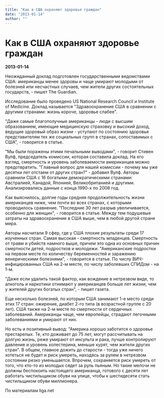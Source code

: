 ```yaml
---
title: "Как в США охраняют здоровье граждан"
date: "2013-01-14"
author: ""
---
```


# Как в США охраняют здоровье граждан

**2013-01-14** 

Неожиданный доклад подготовлен государственными ведомствами США: американцы менее здоровы и чаще умирают молодыми от болезней или несчастных случаев, чем жители других состоятельных государств, - пишет The Guardian.

Исследование было проведено US National Research Council и Institute of Medicine. Доклад называется "Здравоохранение США в сравнении с другими странами: жизнь короче, здоровье слабее".

"Даже самые благополучные американцы - люди с высшим образованием, имеющие медицинскую страховку и высокий доход, ведущие здоровый образ жизни - уступают по состоянию здоровья представителям тех же социальных групп в странах, сопоставимых с США", - говорится в статье.

"Мы были поражены этими печальными выводами", - говорит Стивен Вулф, председатель комиссии, которая составила доклад. На его взгляд, смертность и уровень заболеваемости американцев можно предотвратить. "Главный вопрос для нашей комиссии - почему мы уже десятки лет отстаем от других стран?" - добавил Вулф. Авторы сравнили США с 16 богатыми демократическими странами: Австралией, Канадой, Японией, Великобританией и другими. Анализировались данные с конца 1990-х по 2008 год.

Как выяснилось, долгие годы средняя продолжительность жизни американцев ниже, чем почти во всех странах, с которыми проводилось сравнение. "Последние 30 лет разрыв увеличивается, особенно для женщин", - говорится в статье. Между тем подушевые затраты на здравоохранение в США выше, чем в любой другой стране мира.

Авторы насчитали 9 сфер, где у США плохие результаты среди 17 изученных стран. Самая высокая - смертность младенцев. Смертность от травм и убийств намного выше, причем это одна из основных причин смертности детей, подростков и молодежи. "Американские подростки на первом месте по количеству беременностей и заражению венерическими болезнями", - говорится в статье. По числу ВИЧ-инфицированных США на 2-м месте, по числу заболевших СПИДом - на 1-м.

"Даже если удалить такой фактор, как вождение в нетрезвом виде, то алкоголь и наркотики отнимают у американцев больше лет жизни, чем у жителей других богатых стран", - пишет газета.

Еще несколько болезней, по которым США занимают 1-е место среди этих 17 стран: ожирение, диабет 2-го типа (в возрастной группе с 20 лет). США также на 2-м месте по смертности от сердечных заболеваний. Американцы чаще, чем европейцы, страдают легочными заболеваниями и умирают от них.

Но есть и позитивный вывод: "Америка хорошо заботится о здоровье престарелых. Те, кто доживает до 75 лет, могут рассчитывать на долгую жизнь, реже умирают от инсульта и рака, лучше контролируют давление и уровень холестерина, меньше курят, чем жители других стран". В общем, главное дожить до старости - тогда уже ничего хотеться не будет и риск умереть, находясь за рулем в нетрезвом состоянии резко уменьшается. Впрочем, сохраняется риск умереть от того, что кто-то из молодых сядет за руль пьяным. Но такие мелочи не должны беспокоить настоящего американца, готового с десяти лет работать чистильщиком обуви на улице, чтобы к шестидесяти стать чистильщиком обуви миллионера.

По материалам liga.net